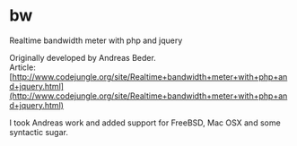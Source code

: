 # bw
Realtime bandwidth meter with php and jquery

Originally developed by Andreas Beder.  
Article: [http://www.codejungle.org/site/Realtime+bandwidth+meter+with+php+and+jquery.html](http://www.codejungle.org/site/Realtime+bandwidth+meter+with+php+and+jquery.html)

I took Andreas work and added support for FreeBSD, Mac OSX and some syntactic sugar.
